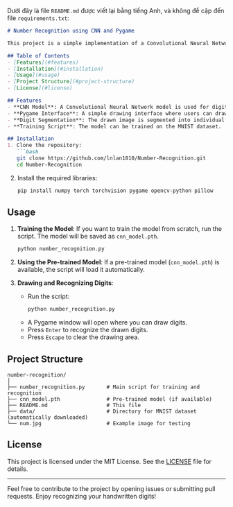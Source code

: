Dưới đây là file `README.md` được viết lại bằng tiếng Anh, và không đề cập đến file `requirements.txt`:

```markdown
# Number Recognition using CNN and Pygame

This project is a simple implementation of a Convolutional Neural Network (CNN) for recognizing handwritten digits. Users can draw digits on a Pygame interface, and the model will predict the drawn digits. The project includes training the CNN model on the MNIST dataset and using it to recognize digits drawn by the user.

## Table of Contents
- [Features](#features)
- [Installation](#installation)
- [Usage](#usage)
- [Project Structure](#project-structure)
- [License](#license)

## Features
- **CNN Model**: A Convolutional Neural Network model is used for digit recognition.
- **Pygame Interface**: A simple drawing interface where users can draw digits.
- **Digit Segmentation**: The drawn image is segmented into individual digits for recognition.
- **Training Script**: The model can be trained on the MNIST dataset.

## Installation
1. Clone the repository:
   ```bash
   git clone https://github.com/lnlan1810/Number-Recognition.git
   cd Number-Recognition
   ```

2. Install the required libraries:
   ```bash
   pip install numpy torch torchvision pygame opencv-python pillow
   ```

## Usage
1. **Training the Model**:
   If you want to train the model from scratch, run the script. The model will be saved as `cnn_model.pth`.
   ```bash
   python number_recognition.py
   ```

2. **Using the Pre-trained Model**:
   If a pre-trained model (`cnn_model.pth`) is available, the script will load it automatically.

3. **Drawing and Recognizing Digits**:
   - Run the script:
     ```bash
     python number_recognition.py
     ```
   - A Pygame window will open where you can draw digits.
   - Press `Enter` to recognize the drawn digits.
   - Press `Escape` to clear the drawing area.

## Project Structure
```
number-recognition/
│
├── number_recognition.py       # Main script for training and recognition
├── cnn_model.pth               # Pre-trained model (if available)
├── README.md                   # This file
├── data/                       # Directory for MNIST dataset (automatically downloaded)
└── num.jpg                     # Example image for testing
```

## License
This project is licensed under the MIT License. See the [LICENSE](LICENSE) file for details.

---

Feel free to contribute to the project by opening issues or submitting pull requests. Enjoy recognizing your handwritten digits!
